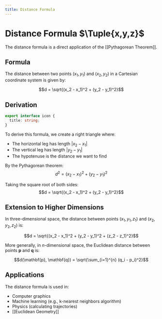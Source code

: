 ```yaml
---
title: Distance Formula
---
```


# Distance Formula $\Tuple{x,y,z}$

The distance formula is a direct application of the [[Pythagorean Theorem]].

## Formula

The distance between two points $(x_1, y_1)$ and $(x_2, y_2)$ in a Cartesian coordinate system is given by:

$$d = \sqrt{(x_2 - x_1)^2 + (y_2 - y_1)^2}$$

## Derivation

```typescript
export interface icon {
  title: string;
}
```

To derive this formula, we create a right triangle where:
- The horizontal leg has length $|x_2 - x_1|$
- The vertical leg has length $|y_2 - y_1|$
- The hypotenuse is the distance we want to find

By the Pythagorean theorem:
$$d^2 = (x_2 - x_1)^2 + (y_2 - y_1)^2$$

Taking the square root of both sides:
$$d = \sqrt{(x_2 - x_1)^2 + (y_2 - y_1)^2}$$

## Extension to Higher Dimensions

In three-dimensional space, the distance between points $(x_1, y_1, z_1)$ and $(x_2, y_2, z_2)$ is:

$$d = \sqrt{(x_2 - x_1)^2 + (y_2 - y_1)^2 + (z_2 - z_1)^2}$$

More generally, in $n$-dimensional space, the Euclidean distance between points $\mathbf{p}$ and $\mathbf{q}$ is:

$$d(\mathbf{p}, \mathbf{q}) = \sqrt{\sum_{i=1}^{n} (q_i - p_i)^2}$$

## Applications

The distance formula is used in:
- Computer graphics
- Machine learning (e.g., k-nearest neighbors algorithm)
- Physics (calculating trajectories)
- [[Euclidean Geometry]]
